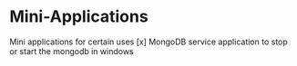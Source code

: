 # Mini-Applications
Mini applications for certain uses
[x] MongoDB service application to stop or start the mongodb in windows
